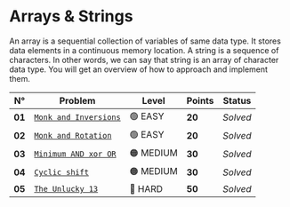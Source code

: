# Arrays & Strings

An array is a sequential collection of variables of same data type. It stores data elements in a continuous memory location. A string is a sequence of characters. In other words, we can say that string is an array of character data type. You will get an overview of how to approach and implement them.

| N°     | Problem                                                  | Level     | Points | Status   |
| ------ | -------------------------------------------------------- | --------- | ------ | -------- |
| **01** | [`Monk and Inversions`](./Monk-and-Inversions/README.md) | 🟢 EASY   | **20** | _Solved_ |
| **02** | [`Monk and Rotation`](./Monk-and-Rotation/README.md)     | 🟢 EASY   | **20** | _Solved_ |
| **03** | [`Minimum AND xor OR`](./Minimum-AND-xor-OR/README.md)   | 🟠 MEDIUM | **30** | _Solved_ |
| **04** | [`Cyclic shift`](./Cyclic-Shift/README.md)               | 🟠 MEDIUM | **30** | _Solved_ |
| **05** | [`The Unlucky 13`](./The-Unlucky-13/README.md)           | 🔴 HARD   | **50** | _Solved_ |
